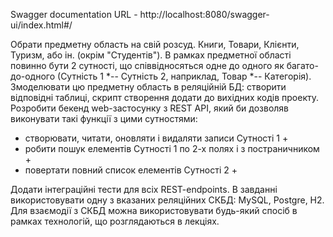 Swagger documentation
URL - http://localhost:8080/swagger-ui/index.html#/

Обрати предметну область на свій розсуд. Книги, Товари, Клієнти, Туризм, або ін. (окрім "Студентів").
В рамках предметної області повинно бути 2 сутності, що співвідносяться одне до одного 
як багато-до-одного (Сутність 1 *-- Сутність 2, наприклад, Товар *-- Категорія).
Змоделювати цю предметну область в реляційній БД: створити відповідні таблиці, скрипт створення 
додати до вихідних кодів проекту.
Розробити бекенд web-застосунку з REST API, який би дозволяв виконувати такі функції з цими сутностями:
- створювати, читати, оновляти і видаляти записи Сутності 1 +
- робити пошук елементів Сутності 1 по 2-х полях і з постраничником +
- повертати повний список елементів Сутності 2 +

Додати інтеграційні тести для всіх REST-endpoints.
В завданні використовувати одну з вказаних реляційних СКБД: MySQL, Postgre, H2.
Для взаємодії з СКБД можна використовувати будь-який спосіб в рамках технологій, 
що розглядаються в лекціях.